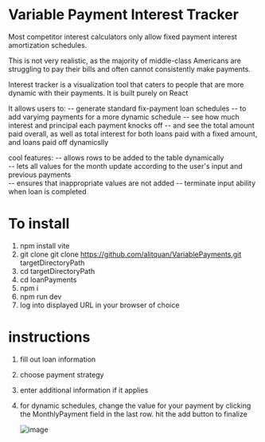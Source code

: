 # Variable Payment Interest Tracker

Most competitor interest calculators only allow fixed payment interest amortization schedules. 

This is not very realistic, as the majority of middle-class Americans are struggling to pay their bills and often cannot consistently make payments. 

Interest tracker is a visualization tool that caters to people that are more dynamic with their payments. It is built purely on React

It allows users to: 
    -- generate standard fix-payment loan schedules 
    -- to add varyimg payments for a more dynamic schedule 
    -- see how much interest and principal each payment knocks off 
    -- and see the total amount paid overall, as well as total interest for both loans paid with a fixed amount, and loans paid off dynamicslly 
    


cool features:
    -- allows rows to be added to the table dynamically  
    -- lets all values for the month update according to the user's input and previous payments  
    -- ensures that inappropriate values are not added
    -- terminate input ability when loan is completed 



# To install

1. npm install vite
2. git clone git clone https://github.com/alitquan/VariablePayments.git targetDirectoryPath
3. cd targetDirectoryPath
4. cd loanPayments
5. npm i
6. npm run dev
7. log into displayed URL in your browser of choice

# instructions
1. fill out loan information
2. choose payment strategy
3. enter additional information if it applies
4. for dynamic schedules, change the value for your payment by clicking the MonthlyPayment field in the last row. hit the add button to finalize  


   ![image](https://github.com/user-attachments/assets/94a2f5c7-43bf-4d8c-abad-4e4f7403f6fb)
